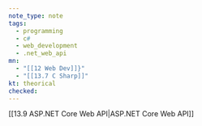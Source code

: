 ```yaml
---
note_type: note
tags:
  - programming
  - c#
  - web_development
  - .net_web_api
mn:
  - "[[12 Web Dev]]}"
  - "[[13.7 C Sharp]]"
kt: theorical
checked:
---
```

[[13.9 ASP.NET Core Web API|ASP.NET Core Web API]]



